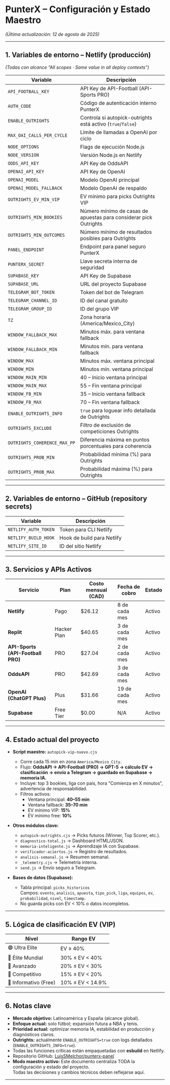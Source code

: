 # **PunterX – Configuración y Estado Maestro**
*(Última actualización: 12 de agosto de 2025)*

---

## **1. Variables de entorno – Netlify (producción)**  
*(Todas con alcance “All scopes · Same value in all deploy contexts”)*

| Variable | Descripción |
|----------|-------------|
| `API_FOOTBALL_KEY` | API Key de API-Football (API-Sports PRO) |
| `AUTH_CODE` | Código de autenticación interno PunterX |
| `ENABLE_OUTRIGHTS` | Controla si autopick-outrights está activo (`true`/`false`) |
| `MAX_OAI_CALLS_PER_CYCLE` | Límite de llamadas a OpenAI por ciclo |
| `NODE_OPTIONS` | Flags de ejecución Node.js |
| `NODE_VERSION` | Versión Node.js en Netlify |
| `ODDS_API_KEY` | API Key de OddsAPI |
| `OPENAI_API_KEY` | API Key de OpenAI |
| `OPENAI_MODEL` | Modelo OpenAI principal |
| `OPENAI_MODEL_FALLBACK` | Modelo OpenAI de respaldo |
| `OUTRIGHTS_EV_MIN_VIP` | EV mínimo para picks Outrights VIP |
| `OUTRIGHTS_MIN_BOOKIES` | Número mínimo de casas de apuestas para considerar pick Outrights |
| `OUTRIGHTS_MIN_OUTCOMES` | Número mínimo de resultados posibles para Outrights |
| `PANEL_ENDPOINT` | Endpoint para panel seguro PunterX |
| `PUNTERX_SECRET` | Llave secreta interna de seguridad |
| `SUPABASE_KEY` | API Key de Supabase |
| `SUPABASE_URL` | URL del proyecto Supabase |
| `TELEGRAM_BOT_TOKEN` | Token del bot de Telegram |
| `TELEGRAM_CHANNEL_ID` | ID del canal gratuito |
| `TELEGRAM_GROUP_ID` | ID del grupo VIP |
| `TZ` | Zona horaria (America/Mexico_City) |
| `WINDOW_FALLBACK_MAX` | Minutos máx. para ventana fallback |
| `WINDOW_FALLBACK_MIN` | Minutos mín. para ventana fallback |
| `WINDOW_MAX` | Minutos máx. ventana principal |
| `WINDOW_MIN` | Minutos mín. ventana principal |
| `WINDOW_MAIN_MIN` | 40 – Inicio ventana principal |
| `WINDOW_MAIN_MAX` | 55 – Fin ventana principal |
| `WINDOW_FB_MIN` | 35 – Inicio ventana fallback |
| `WINDOW_FB_MAX` | 70 – Fin ventana fallback |
| `ENABLE_OUTRIGHTS_INFO` | `true` para loguear info detallada de Outrights |
| `OUTRIGHTS_EXCLUDE` | Filtro de exclusión de competiciones Outrights |
| `OUTRIGHTS_COHERENCE_MAX_PP` | Diferencia máxima en puntos porcentuales para coherencia |
| `OUTRIGHTS_PROB_MIN` | Probabilidad mínima (%) para Outrights |
| `OUTRIGHTS_PROB_MAX` | Probabilidad máxima (%) para Outrights |

---

## **2. Variables de entorno – GitHub (repository secrets)**

| Variable | Descripción |
|----------|-------------|
| `NETLIFY_AUTH_TOKEN` | Token para CLI Netlify |
| `NETLIFY_BUILD_HOOK` | Hook de build para Netlify |
| `NETLIFY_SITE_ID` | ID del sitio Netlify |

---

## **3. Servicios y APIs Activos**

| Servicio | Plan | Costo mensual (CAD) | Fecha de cobro | Estado |
|----------|------|--------------------|----------------|--------|
| **Netlify** | Pago | $26.12 | 8 de cada mes | Activo |
| **Replit** | Hacker Plan | $40.65 | 3 de cada mes | Activo |
| **API-Sports (API-Football PRO)** | PRO | $27.04 | 2 de cada mes | Activo |
| **OddsAPI** | PRO | $42.69 | 3 de cada mes | Activo |
| **OpenAI (ChatGPT Plus)** | Plus | $31.66 | 19 de cada mes | Activo |
| **Supabase** | Free Tier | $0.00 | N/A | Activo |

---

## **4. Estado actual del proyecto**

- **Script maestro:** `autopick-vip-nuevo.cjs`  
  - Corre cada 15 min en zona `America/Mexico_City`.
  - Flujo: **OddsAPI → API-Football (PRO) → GPT-5 → cálculo EV → clasificación → envío a Telegram → guardado en Supabase → memoria IA.**
  - Incluye: top 3 bookies, liga con país, hora "Comienza en X minutos", advertencia de responsabilidad.
  - Filtros activos:
    - Ventana principal: **40–55 min**
    - Ventana fallback: **35–70 min**
    - EV mínimo VIP: **15%**
    - EV mínimo free: **10%**

- **Otros módulos clave:**
  - `autopick-outrights.cjs` → Picks futuros (Winner, Top Scorer, etc.).
  - `diagnostico-total.js` → Dashboard HTML/JSON.
  - `memoria-inteligente.js` → Aprendizaje IA con Supabase.
  - `verificador-aciertos.js` → Registro de resultados.
  - `analisis-semanal.js` → Resumen semanal.
  - `_telemetry.cjs` → Telemetría interna.
  - `send.js` → Envío seguro a Telegram.

- **Bases de datos (Supabase):**
  - Tabla principal: `picks_historicos`  
    Campos: `evento`, `analisis`, `apuesta`, `tipo_pick`, `liga`, `equipos`, `ev`, `probabilidad`, `nivel`, `timestamp`.
  - No guarda picks con EV < 10% o datos incompletos.

---

## **5. Lógica de clasificación EV (VIP)**

| Nivel | Rango EV |
|-------|----------|
| 🟣 Ultra Elite | EV ≥ 40% |
| 🎯 Élite Mundial | 30% ≤ EV < 40% |
| 🥈 Avanzado | 20% ≤ EV < 30% |
| 🥉 Competitivo | 15% ≤ EV < 20% |
| 📄 Informativo (Free) | 10% ≤ EV < 14.9% |

---

## **6. Notas clave**
- **Mercado objetivo:** Latinoamérica y España (alcance global).
- **Enfoque actual:** solo fútbol; expansión futura a NBA y tenis.
- **Prioridad actual:** optimizar memoria IA, estabilidad en producción y diagnósticos claros.
- **Outrights:** actualmente `ENABLE_OUTRIGHTS=true` con logs detallados (`ENABLE_OUTRIGHTS_INFO=true`).
- Todas las funciones críticas están empaquetadas con **esbuild** en Netlify.
- Repositorio GitHub: [LuisSMelchor/punterx-panel](https://github.com/LuisSMelchor/punterx-panel)
- **Modo maestro activo:** Este documento centraliza TODA la configuración y estado del proyecto.  
  Todas las decisiones y cambios técnicos deben reflejarse aquí.

---
